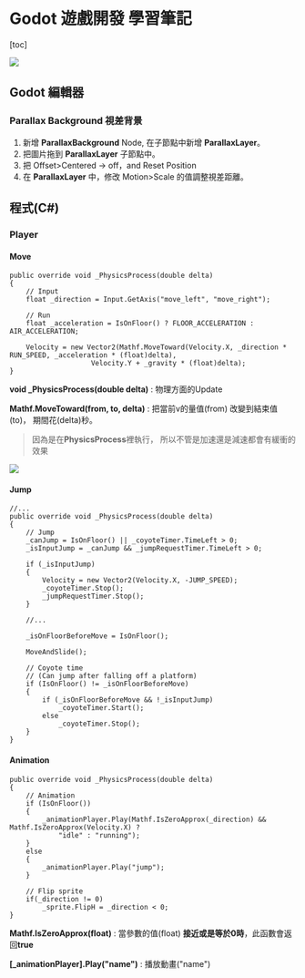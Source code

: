 # Godot 遊戲開發 學習筆記

[toc]

![](https://hackmd.io/_uploads/ryWC5JQJa.png)
## Godot 編輯器

### Parallax Background 視差背景

1. 新增 **ParallaxBackground** Node, 在子節點中新增 **ParallaxLayer**。
2. 把圖片拖到 **ParallaxLayer** 子節點中。
3. 把 Offset>Centered -> off，and Reset Position
4. 在 **ParallaxLayer** 中，修改 Motion>Scale 的值調整視差距離。


## 程式(C#)

### Player

#### Move

```csharp=
public override void _PhysicsProcess(double delta)
{
    // Input
	float _direction = Input.GetAxis("move_left", "move_right");

    // Run
	float _acceleration = IsOnFloor() ? FLOOR_ACCELERATION : AIR_ACCELERATION;
		
	Velocity = new Vector2(Mathf.MoveToward(Velocity.X, _direction * RUN_SPEED, _acceleration * (float)delta),
			        Velocity.Y + _gravity * (float)delta);
}
```
**void _PhysicsProcess(double delta)** :
物理方面的Update

**Mathf.MoveToward(from, to, delta)** : 
把當前v的量值(from) 改變到結束值(to)， 期間花(delta)秒。
> 因為是在**PhysicsProcess**裡執行， 所以不管是加速還是減速都會有緩衝的效果

![](https://imgur.com/3YAr8zw.png)

#### Jump

```csharp=
//...
public override void _PhysicsProcess(double delta)
{
    // Jump
    _canJump = IsOnFloor() || _coyoteTimer.TimeLeft > 0;
    _isInputJump = _canJump && _jumpRequestTimer.TimeLeft > 0;

    if (_isInputJump)
    {
        Velocity = new Vector2(Velocity.X, -JUMP_SPEED);
        _coyoteTimer.Stop();
        _jumpRequestTimer.Stop();
    }
    
    //...
    
    _isOnFloorBeforeMove = IsOnFloor();
		
    MoveAndSlide();
		
    // Coyote time 
    // (Can jump after falling off a platform)
    if (IsOnFloor() != _isOnFloorBeforeMove)
    {
        if (_isOnFloorBeforeMove && !_isInputJump)
            _coyoteTimer.Start();
        else
            _coyoteTimer.Stop();
    }
}	
```


#### Animation
```csharp=
public override void _PhysicsProcess(double delta)
{
    // Animation
    if (IsOnFloor())
    {
        _animationPlayer.Play(Mathf.IsZeroApprox(_direction) && Mathf.IsZeroApprox(Velocity.X) ?
            "idle" : "running");
    }
    else
    {
        _animationPlayer.Play("jump");
    }

    // Flip sprite
    if(_direction != 0) 
        _sprite.FlipH = _direction < 0;
}
```
**Mathf.IsZeroApprox(float)** : 
當參數的值(float) **接近或是等於0時**，此函數會返回**true**

**[_animationPlayer].Play("name")** : 
播放動畫("name")
